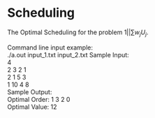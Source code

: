 # Scheduling
The Optimal Scheduling for the problem $1||\sum w_j U_j$.

Command line input example: \
./a.out input_1.txt input_2.txt
Sample Input: \
4 \
2 3 2 1 \
2 1 5 3 \
1 10 4 8 \
Sample Output: \
Optimal Order: 1 3 2 0  \
Optimal Value: 12
